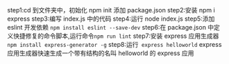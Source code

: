 step1:cd 到文件夹中，初始化 npm init 添加 package.json
step2:安装 npm i express
step3:编写 index.js 中的代码
step4:运行 node index.js
step5:添加 eslint 开发依赖 `npm install eslint --save-dev`
step6:在 package.json 中定义快捷修复的命令脚本,运行命令`npm run lint`
step7:安装 express 应用生成器 `npm install express-generator -g`
step8:运行` express helloworld` express 应用生成器快速生成一个带有结构的名叫 helloworld 的 express 应用
